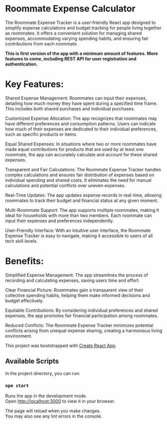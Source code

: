 # Roommate Expense Calculator

The Roommate Expense Tracker is a user-friendly React app designed to simplify expense calculations and budget tracking for people living together as roommates. It offers a convenient solution for managing shared expenses, accommodating varying spending habits, and ensuring fair contributions from each roommate.

<b>This is first version of the app with a minimum amount of features. More features to come, including REST API for user registration and authentication.</b>

# Key Features:

Shared Expense Management:
Roommates can input their expenses, detailing how much money they have spent during a specified time frame. This includes both shared purchases and individual purchases.

Customized Expense Allocation:
The app recognizes that roommates may have different preferences and consumption patterns. Users can indicate how much of their expenses are dedicated to their individual preferences, such as specific products or items.

Equal Shared Expenses:
In situations where two or more roommates have made equal contributions for products that are used by at least one roommate, the app can accurately calculate and account for these shared expenses.

Transparent and Fair Calculations:
The Roommate Expense Tracker handles complex calculations and ensures fair distribution of expenses based on individual spending and shared costs. It eliminates the need for manual calculations and potential conflicts over uneven expenses.

Real-Time Updates:
The app updates expense records in real-time, allowing roommates to track their budget and financial status at any given moment.

Multi-Roommate Support:
The app supports multiple roommates, making it ideal for households with more than two members. Each roommate can input their expenses and preferences independently.

User-Friendly Interface:
With an intuitive user interface, the Roommate Expense Tracker is easy to navigate, making it accessible to users of all tech skill levels.

# Benefits:

Simplified Expense Management: The app streamlines the process of recording and calculating expenses, saving users time and effort.

Clear Financial Picture: Roommates gain a transparent view of their collective spending habits, helping them make informed decisions and budget effectively.

Equitable Contributions: By considering individual preferences and shared expenses, the app promotes fair financial participation among roommates.

Reduced Conflicts: The Roommate Expense Tracker minimizes potential conflicts arising from unequal expense sharing, creating a harmonious living environment.

This project was bootstrapped with [Create React App](https://github.com/facebook/create-react-app).

## Available Scripts

In the project directory, you can run:

### `npm start`

Runs the app in the development mode.\
Open [http://localhost:3000](http://localhost:3000) to view it in your browser.

The page will reload when you make changes.\
You may also see any lint errors in the console.
